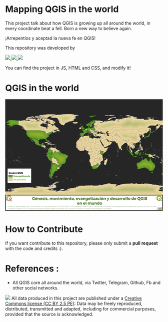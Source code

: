 # Mapping QGIS in the world
This project talk about how QGIS is growing up all around the world, in every coordinate beat a fell. Born a new way to believe again.

¡Arrepentíos y aceptad la nueva fe en QGIS!


This repository was developed by
<p>
  <a href="https://twitter.com/quecrees">
  <img src="https://img.shields.io/badge/Lucho%20Ferrer-blue?style=flat" height="20">
  </a>
 <a href="https://github.com/qgispe">
  <img src="https://img.shields.io/badge/QGIS_Perú-%258f01.svg?&style=plastic&logo=qgis&logoColor=white" height="20">
  </a>
  <a href="https://github.com/qgises">
  <img src="https://img.shields.io/badge/QGIS_España-%258f01.svg?&style=plastic&logo=qgis&logoColor=orange" height="20">
  </a>

<p>
You can find the project in JS, HTML and CSS, and modify it!
  

# QGIS in the world

![img](https://github.com/lefcgis/Mapping-QGIS-world/blob/main/WORLD_H_A4.png?raw=true)


# How to Contribute
If you want contribute to this repository, please only submit a **pull request** with the code and credits :).

# References : 

* All QGIS core all around the world, via Twitter, Telegram, Github, Fb and other social networks.

![](https://github.com/barja8/Friends/blob/master/QGIS/Img/icons/istat88x31.png?raw=true) All data produced in this project are published under a [Creative Commons license (CC BY 2.5 PE)]((https://creativecommons.org/share-your-work/)): Data may be freely reproduced, distributed, transmitted and adapted, including for commercial purposes, provided that the source is acknowledged.

